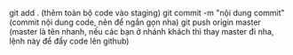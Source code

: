 git add . (thêm toàn bộ code vào staging)
git commit -m "nội dung commit"  (commit nội dung code, nên để ngắn gọn nha)
git push origin master (master là tên nhanh, nếu các bạn ở nhánh khách thì thay master đi nha, lệnh này để đẩy code lên github)
